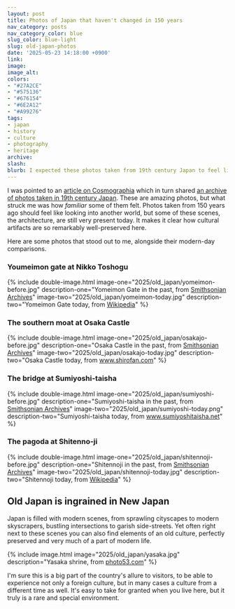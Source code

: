 ```yaml
---
layout: post
title: Photos of Japan that haven't changed in 150 years
nav_category: posts
nav_category_color: blue
slug_color: blue-light
slug: old-japan-photos
date: '2025-05-23 14:18:00 +0900'
link:
image:
image_alt:
colors:
- "#27A2CE"
- "#575136"
- "#676154"
- "#6E2A12"
- "#A99276"
tags:
- japan
- history
- culture
- photography
- heritage
archive:
slash:
blurb: I expected these photos taken from 19th century Japan to feel like looking into another world, but what struck me was how familiar some of them felt. It makes it clear how cultural artifacts are so remarkably well-preserved here.
---
```


I was pointed to an [article on Cosmographia](https://cosmographia.substack.com/p/photographs-of-old-japan) which in turn shared [an archive of photos taken in 19th century Japan](https://sova.si.edu/record/fsa.a1999.35?s=0&n=10&t=C&q=japan&i=1). These are amazing photos, but what struck me was how _familiar_ some of them felt. Photos taken from 150 years ago should feel like looking into another world, but some of these scenes, the architecture, are still very present today. It makes it clear how cultural artifacts are so remarkably well-preserved here.

Here are some photos that stood out to me, alongside their modern-day comparisons.

### Youmeimon gate at Nikko Toshogu

{% include double-image.html
	image-one="2025/old_japan/yomeimon-before.jpg"
	description-one="Yomeimon Gate in the past, from <a href='https://sova.si.edu/record/fsa.a1999.35/ref511'>Smithsonian Archives</a>"
	image-two="2025/old_japan/yomeimon-today.jpg"
	description-two="Yomeimon Gate today, from <a href='https://commons.wikimedia.org/wiki/File:NikkoYomeimonInsideView5200.jpg'>Wikipedia</a>"
%}

### The southern moat at Osaka Castle

{% include double-image.html
	image-one="2025/old_japan/osakajo-before.jpg"
	description-one="Osaka Castle in the past, from <a href='https://sova.si.edu/record/fsa.a1999.35/ref458'>Smithsonian Archives</a>"
	image-two="2025/old_japan/osakajo-today.jpg"
	description-two="Osaka Castle today, from <a href='https://www.shirofan.com/shiro/kinki/osaka/minamisotobori.html'>www.shirofan.com</a>"
%}

### The bridge at Sumiyoshi-taisha

{% include double-image.html
	image-one="2025/old_japan/sumiyoshi-before.jpg"
	description-one="Sumiyoshi-taisha in the past, from <a href='https://sova.si.edu/record/fsa.a1999.35/ref459'>Smithsonian Archives</a>"
	image-two="2025/old_japan/sumiyoshi-today.png"
	description-two="Sumiyoshi-taisha today, from <a href='https://www.sumiyoshitaisha.net/grounds/highlights.html'>www.sumiyoshitaisha.net</a>"
%}

### The pagoda at Shitenno-ji

{% include double-image.html
	image-one="2025/old_japan/shitennoji-before.jpg"
	description-one="Shitennoji in the past, from <a href='https://sova.si.edu/record/fsa.a1999.35/ref457'>Smithsonian Archives</a>"
	image-two="2025/old_japan/shitennoji-today.jpg"
	description-two="Shitennoji today, from <a href='https://commons.wikimedia.org/wiki/File:Shitennoji07s3200.jpg'>Wikipedia</a>"
%}

## Old Japan is ingrained in New Japan

Japan is filled with modern scenes, from sprawling cityscapes to modern skyscrapers, bustling intersections to garish side-streets. Yet often right next to these scenes you can also find elements of an old culture, perfectly preserved and very much of a part of modern life.

{% include image.html
	image="2025/old_japan/yasaka.jpg"
	description="Yasaka shrine, from <a href='https://www.photo53.com/yasakajinja1.php'>photo53.com</a>"
%}

I'm sure this is a big part of the country's allure to visitors, to be able to experience not only a foreign culture, but in many cases a culture from a different time as well. It's easy to take for granted when you live here, but it truly is a rare and special environment.
